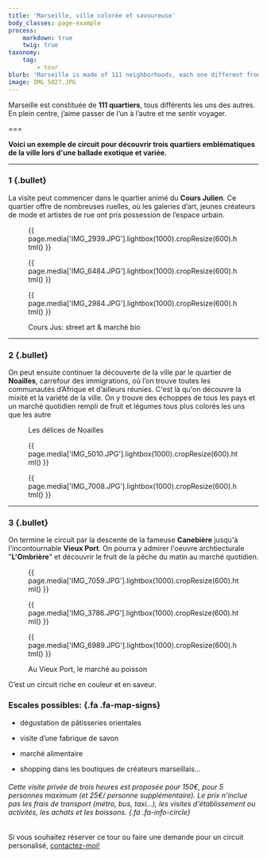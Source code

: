 ```yaml
---
title: 'Marseille, ville colorée et savoureuse'
body_classes: page-example
process:
    markdown: true
    twig: true
taxonomy:
    tag:
        - tour
blurb: 'Marseille is made of 111 neighborhoods, each one different from the last.'
image: IMG_5027.JPG
---
```


Marseille est constituée de **111 quartiers**, tous différents les uns des autres. En plein centre, j’aime passer de l’un à l’autre et me sentir voyager.

===

**Voici un exemple de circuit pour découvrir trois quartiers emblématiques de la ville lors d'une ballade exotique et variée.**

<hr class="has-bullet">

### 1 {.bullet}

La visite peut commencer dans le quartier animé du **Cours Julien**. Ce quartier offre de nombreuses ruelles, où les galeries d’art, jeunes créateurs de mode et artistes de rue ont pris possession de l’espace urbain. 



<figure class="image-row">

{{ page.media['IMG_2939.JPG'].lightbox(1000).cropResize(600).html() }}

{{ page.media['IMG_6484.JPG'].lightbox(1000).cropResize(600).html() }}

{{ page.media['IMG_2984.JPG'].lightbox(1000).cropResize(600).html() }}

<figcaption>Cours Jus: street art & marché bio</figcaption>

</figure>

<hr class="has-bullet">

### 2 {.bullet}

On peut ensuite continuer la découverte de la ville par le quartier de **Noailles**, carrefour des immigrations, où l’on trouve toutes les communautés d’Afrique et d’ailleurs réunies. C'est là qu'on découvre la mixité et la variété de la ville. On y trouve des échoppes de tous les pays et un marché quotidien rempli de fruit et légumes tous plus colorés les uns que les autre		

<figure class="image-row image-row-text row-20-40-40">

<figcaption class="bgcolor-red3">Les délices de Noailles</figcaption>

{{ page.media['IMG_5010.JPG'].lightbox(1000).cropResize(600).html() }}

{{ page.media['IMG_7008.JPG'].lightbox(1000).cropResize(600).html() }}

</figure>

<hr class="has-bullet">

### 3 {.bullet}

On termine le circuit par la descente de la fameuse **Canebière** jusqu'à l'incontournable **Vieux Port**. On pourra y admirer l'oeuvre archtiecturale "**L'Ombrière**" et découvrir le fruit de la pêche du matin au marché quotidien.

<figure class="image-row row-25-50-25">

{{ page.media['IMG_7059.JPG'].lightbox(1000).cropResize(600).html() }}

{{ page.media['IMG_3786.JPG'].lightbox(1000).cropResize(600).html() }}

{{ page.media['IMG_6989.JPG'].lightbox(1000).cropResize(600).html() }}

<figcaption>Au Vieux Port, le marché au poisson</figcaption>

</figure>

C’est un circuit riche en couleur et en saveur.

<div class="cell cell--feature width-50" markdown="1">

### Escales possibles:   {.fa .fa-map-signs}

* dégustation de pâtisseries orientales  
  
* visite d’une fabrique de savon
  
* marché alimentaire
  
* shopping dans les boutiques de créateurs marseillais…
  
  </div>

<div class="cell cell--info width-50" markdown="1">

###### Cette visite privée de trois heures est proposée pour 150€, pour 5 personnes maximum (et 25€/ personne supplémentaire). Le prix n'inclue pas les frais de transport (métro, bus, taxi...), les visites d'établissement ou activités, les achats et les boissons.    {.fa .fa-info-circle}

Si vous souhaitez réserver ce tour ou faire une demande pour un circuit personalisé, [contactez-moi!](http://toctoc.peacock.uberspace.de/fr/contact)

</div>